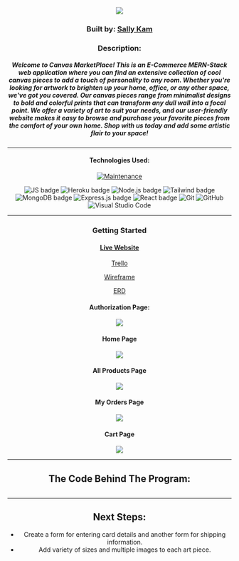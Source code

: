 <div align="center">

<img src="https://i.imgur.com/jZsvges.gif" /></a>

### Built by: **[Sally Kam](https://www.linkedin.com/in/sallykam/)**

### Description:
##### Welcome to Canvas MarketPlace! This is an E-Commerce MERN-Stack web application where you can find an extensive collection of cool canvas pieces to add a touch of personality to any room. Whether you're looking for artwork to brighten up your home, office, or any other space, we've got you covered. Our canvas pieces range from minimalist designs to bold and colorful prints that can transform any dull wall into a focal point. We offer a variety of art to suit your needs, and our user-friendly website makes it easy to browse and purchase your favorite pieces from the comfort of your own home. Shop with us today and add some artistic flair to your space!

---

#### Technologies Used: 
 [![Maintenance](https://img.shields.io/badge/Maintained%3F-yes-green.svg)](https://GitHub.com/Naereen/StrapDown.js/graphs/commit-activity)

![JS badge](https://img.shields.io/badge/JavaScript-323330?style=for-the-badge&logo=javascript&logoColor=F7DF1E)
![Heroku badge](https://img.shields.io/badge/Heroku-430098?style=for-the-badge&logo=heroku&logoColor=white)
![Node.js badge](https://img.shields.io/badge/Node.js-339933?style=for-the-badge&logo=nodedotjs&logoColor=white)
![Tailwind badge](https://img.shields.io/badge/Tailwind_CSS-38B2AC?style=for-the-badge&logo=tailwind-css&logoColor=white)
![MongoDB badge](https://img.shields.io/badge/MongoDB-4EA94B?style=for-the-badge&logo=mongodb&logoColor=white)
![Express.js badge](https://img.shields.io/badge/Express.js-000000?style=for-the-badge&logo=express&logoColor=white)
![React badge](https://img.shields.io/badge/React-20232A?style=for-the-badge&logo=react&logoColor=61DAFB)
![Git](https://img.shields.io/badge/GIT-E44C30?style=for-the-badge&logo=git&logoColor=white)
![GitHub](https://img.shields.io/badge/GitHub-100000?style=for-the-badge&logo=github&logoColor=white)
![Visual Studio Code](https://img.shields.io/badge/Visual_Studio_Code-0078D4?style=for-the-badge&logo=visual%20studio%20code&logoColor=white)

---

### Getting Started

#### [Live Website](https://canvas-ecommerce.herokuapp.com/)

[Trello](https://trello.com/invite/b/kmqRsXVv/ATTIf541b67253dd62fac77dd29e2026211b92466046/project-3-board)

[Wireframe](https://whimsical.com/project-3-wireframe-7AmLzo7tg6oid7shsJ7A33)

[ERD](https://lucid.app/lucidchart/e24e6d5f-0bfc-4cee-8e6a-c0acc478b02f/edit?viewport_loc=36%2C3%2C1341%2C821%2C0_0&invitationId=inv_60a402e4-222b-4946-8f42-d3194f0337cf)

#### Authorization Page:
<img src="https://i.imgur.com/NldgU9v.png" /></a>

#### Home Page
<img src="https://i.imgur.com/mwTLaap.png" /></a>


#### All Products Page
<img src="https://i.imgur.com/8uM9Pu1.png" /></a>

#### My Orders Page
<img src="https://i.imgur.com/VjFEe0l.png" /></a>

#### Cart Page
<img src="https://i.imgur.com/Mz6WaL5.png" /></a>


---

## The Code Behind The Program:
```

```

---

## Next Steps: 
- Create a form for entering card details and another form for shipping information.
- Add variety of sizes and multiple images to each art piece.


